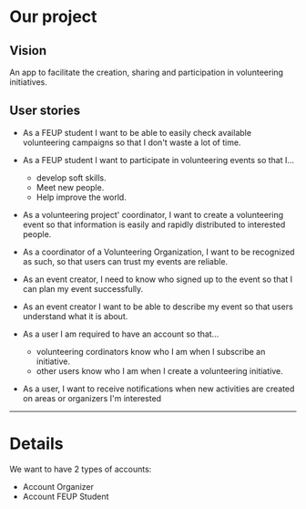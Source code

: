 # Our project

## Vision

An app to facilitate the creation, sharing and participation in volunteering initiatives.


## User stories

- As a FEUP student I want to be able to easily check available volunteering campaigns so that I don't waste a lot of time.

- As a FEUP student I want to participate in volunteering events so that I...
    - develop soft skills.
    - Meet new people.
    - Help improve the world.

- As a volunteering project' coordinator, I want to create a volunteering event so that information is easily and rapidly distributed to interested people.
- As a coordinator of a Volunteering Organization, I want to be recognized as such, so that users can trust my events are reliable.
- As an event creator, I need to know who signed up to the event so that I can plan my event successfully.
- As an event creator I want to be able to describe  my event so that users understand what it is about.

- As a user I am required to have an account so that...
    - volunteering cordinators know who I am when I subscribe an initiative.
    - other users know who I am when I create a volunteering initiative.

- As a user, I want to receive notifications when new activities are created on areas or organizers I'm interested



---

# Details

We want to have 2 types of accounts:
- Account Organizer
- Account FEUP Student


